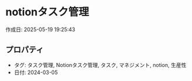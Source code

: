 # notionタスク管理

作成日: 2025-05-19 19:25:43

## プロパティ

- タグ: タスク管理, Notionタスク管理, タスク, マネジメント, notion, 生産性
- 日付: 2024-03-05


